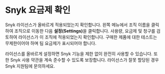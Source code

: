 # Snyk 요금제 확인

Snyk 라이선스가 올바르게 적용되었는지 확인합니다. 왼쪽 메뉴에서 조직 이름을 클릭하여 조직으로 이동한 다음 **설정(Settings)**&#xC744; 클릭합니다. 사용량, 요금제 및 청구를 검토하여 라이선스가 이 조직에 적용되었는지 확인합니다. 구매한 제품에 대한 테스트는 무제한이어야 하며 팀 요금제가 표시되어야 합니다.

라이선스를 올바르게 설정하면 Snyk 기능을 제한 없이 완전히 사용할 수 있습니다. 또한 Snyk 사용 약관을 계속 준수할 수 있도록 보장합니다. 라이선스가 잘못 할당된 경우 Snyk 지원팀에 문의하세요.
